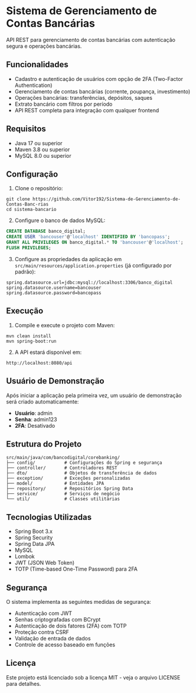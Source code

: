 # Sistema de Gerenciamento de Contas Bancárias

API REST para gerenciamento de contas bancárias com autenticação segura e operações bancárias.

## Funcionalidades

- Cadastro e autenticação de usuários com opção de 2FA (Two-Factor Authentication)
- Gerenciamento de contas bancárias (corrente, poupança, investimento)
- Operações bancárias: transferências, depósitos, saques
- Extrato bancário com filtros por período
- API REST completa para integração com qualquer frontend

## Requisitos

- Java 17 ou superior
- Maven 3.8 ou superior
- MySQL 8.0 ou superior

## Configuração

1. Clone o repositório:
```
git clone https://github.com/Vitor192/Sistema-de-Gerenciamento-de-Contas-Banc-rias
cd sistema-bancario
```

2. Configure o banco de dados MySQL:
```sql
CREATE DATABASE banco_digital;
CREATE USER 'bancouser'@'localhost' IDENTIFIED BY 'bancopass';
GRANT ALL PRIVILEGES ON banco_digital.* TO 'bancouser'@'localhost';
FLUSH PRIVILEGES;
```

3. Configure as propriedades da aplicação em `src/main/resources/application.properties` (já configurado por padrão):
```properties
spring.datasource.url=jdbc:mysql://localhost:3306/banco_digital
spring.datasource.username=bancouser
spring.datasource.password=bancopass
```

## Execução

1. Compile e execute o projeto com Maven:
```
mvn clean install
mvn spring-boot:run
```

2. A API estará disponível em:
```
http://localhost:8080/api
```

## Usuário de Demonstração

Após iniciar a aplicação pela primeira vez, um usuário de demonstração será criado automaticamente:

- **Usuário**: admin
- **Senha**: admin123
- **2FA**: Desativado

## Estrutura do Projeto

```
src/main/java/com/bancodigital/corebanking/
├── config/           # Configurações do Spring e segurança
├── controller/       # Controladores REST
├── dto/              # Objetos de transferência de dados
├── exception/        # Exceções personalizadas
├── model/            # Entidades JPA
├── repository/       # Repositórios Spring Data
├── service/          # Serviços de negócio
└── util/             # Classes utilitárias
```

## Tecnologias Utilizadas

- Spring Boot 3.x
- Spring Security
- Spring Data JPA
- MySQL
- Lombok
- JWT (JSON Web Token)
- TOTP (Time-based One-Time Password) para 2FA

## Segurança

O sistema implementa as seguintes medidas de segurança:

- Autenticação com JWT
- Senhas criptografadas com BCrypt
- Autenticação de dois fatores (2FA) com TOTP
- Proteção contra CSRF
- Validação de entrada de dados
- Controle de acesso baseado em funções

## Licença

Este projeto está licenciado sob a licença MIT - veja o arquivo LICENSE para detalhes.
